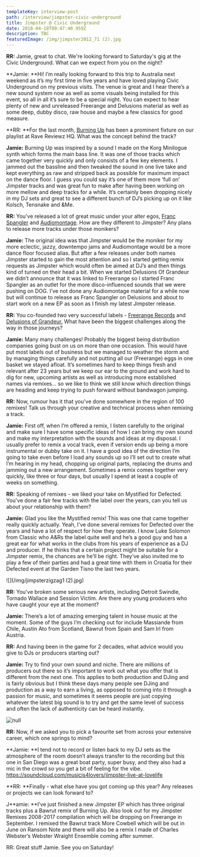 ```yaml
---
templateKey: interview-post
path: /interview/jimpster-civic-underground
title: Jimpster @ Civic Underground
date: 2018-04-18T09:47:40.959Z
description: TBC
featuredImage: /img/jimpster2012_71 (2).jpg
---
```

**RR:** Jamie, great to chat. We're looking forward to Saturday's gig at the Civic Underground. What can we expect from you on the night?

**Jamie: **Hi!  I’m really looking forward to this trip to Australia next weekend as it’s my first time in five years and have loved playing Civic Underground on my previous visits. The venue is great and I hear there’s a new sound system now as well as some visuals being installed for this event, so all in all it’s sure to be a special night.  You can expect to hear plenty of new and unreleased Freerange and Delusions material as well as some deep, dubby disco, raw house and maybe a few classics for good measure.

**RR: **For the last month, [Burning Up](https://soundcloud.com/the-ransom-note/premiere-jimpster-burning-up-freerange) has been a prominent fixture on our playlist at Rave Reviewz HQ. What was the concept behind the track?

**Jamie:** Burning Up was inspired by a sound I made on the Korg Minilogue synth which forms the main bass line.  It was one of those tracks which came together very quickly and only consists of a few key elements.  I jammed out the bassline and then tweaked the sound in one live take and kept everything as raw and stripped back as possible for maximum impact on the dance floor.  I guess you could say it’s one of them more ‘full on’ Jimpster tracks and was great fun to make after having been working on more mellow and deep tracks for a while.  It’s certainly been dropping nicely in my DJ sets and great to see a different bunch of DJ’s picking up on it like Kolsch, Tensnake and &Me.

**RR:** You've released a lot of great music under your alter egos, [Franc Spangler](https://www.beatport.com/artist/franc-spangler/108504) and [Audiomontage](https://www.beatport.com/artist/audiomontage/9636). How are they different to Jimpster? Any plans to release more tracks under those monikers?

**Jamie:** The original idea was that Jimpster would be the moniker for my more eclectic, jazzy, downtempo jams and Audiomontage would be a more dance floor focused alias.  But after a few releases under both names Jimpster started to gain the most attention and so I started getting remix requests as Jimpster which would often be aimed at DJ’s and then things kind of turned on their head a bit.  When we started Delusions Of Grandeur we didn’t announce that it was linked to Freerange so I started Franc Spangler as an outlet for the more disco-influenced sounds that we were pushing on DOG.  I’ve not done any Audiomontage material for a while now but will continue to release as Franc Spangler on Delusions and about to start work on a new EP as soon as I finish my latest Jimpster release.

**RR:** You co-founded two very successful labels - [Freerange Records](https://www.facebook.com/FreerangeRecords/) and [Delusions of Grandeur.](https://www.facebook.com/Delusions-of-Grandeur-337255673024451/) What have been the biggest challenges along the way in those journeys?

**Jamie:** Many many challenges!  Probably the biggest being distribution companies going bust on us on more than one occasion.  This would have put most labels out of business but we managed to weather the storm and by managing things carefully and not putting all our (Freerange) eggs in one basket we stayed afloat. It’s sometimes hard to keep things fresh and relevant after 23 years but we keep our ear to the ground and work hard to dig for new, upcoming artists as well as introducing more established names via remixes... so we like to think we still know which direction things are heading and keep trying to push forward without bandwagon jumping.

**RR:** Now, rumour has it that you've done somewhere in the region of 100 remixes! Talk us through your creative and technical process when remixing a track.

**Jamie:** First off, when I’m offered a remix, I listen carefully to the original and make sure I have some specific ideas of how I can bring my own sound and make my interpretation with the sounds and ideas at my disposal.  I usually prefer to remix a vocal track, even if version ends up being a more instrumental or dubby take on it.  I have a good idea of the direction I’m going to take even before I load any sounds up so I’ll set out to create what I’m hearing in my head, chopping up original parts, replacing the drums and jamming out a new arrangement.  Sometimes a remix comes together very quickly, like three or four days, but usually I spend at least a couple of weeks on something.  

**RR:** Speaking of remixes - we liked your take on Mystified for Defected. You've done a fair few tracks with the label over the years, can you tell us about your relationship with them?

**Jamie:** Glad you like the Mystified remix!  This was one that came together really quickly actually.  Yeah, I’ve done several remixes for Defected over the years and have a lot of respect for how they operate.  I know Luke Solomon from Classic who A&Rs the label quite well and he’s a good guy and has a great ear for what works in the clubs from his years of experience as a DJ and producer.  If he thinks that a certain project might be suitable for a Jimpster remix, the chances are he’ll be right.  They’ve also invited me to play a few of their parties and had a great time with them in Croatia for their Defected event at the Garden Tisno the last two years.  

![](/img/jimpsterzigzag1 (2).jpg)

**RR:** You've broken some serious new artists, including Detroit Swindle, Tornado Wallace and Session Victim. Are there any young producers who have caught your eye at the moment?

**Jamie:** There’s a lot of amazing emerging talent in house music at the moment.  Some of the guys I’m checking out for include Massiande from Chile, Austin Ato from Scotland, Bawrut from Spain and Sam Irl from Austria.  

**RR:** And having been in the game for 2 decades, what advice would you give to DJs or producers starting out?

**Jamie:** Try to find your own sound and niche.  There are millions of producers out there so it’s important to work out what you offer that is different from the next one.  This applies to both production and DJing and is fairly obvious but I think these days many people see DJing and production as a way to earn a living, as opposed to coming into it through a passion for music, and sometimes it seems people are just copying whatever the latest big sound is to try and get the same level of success and often the lack of authenticity can be heard instantly.  

![null](/img/jimpsterzigzag5-min.jpg)

**RR:** Now, if we asked you to pick a favourite set from across your extensive career, which one springs to mind?

**Jamie: **I tend not to record or listen back to my DJ sets as the atmosphere of the room doesn’t always transfer to the recording but this one in San Diego was a great boat party, super busy, and they also had a mic in the crowd so you get a bit of feeling for the vibe.   https://soundcloud.com/musicis4lovers/jimpster-live-at-lovelife

**RR: **Finally - what else have you got coming up this year? Any releases or projects we can look forward to?

J**amie: **I’ve just finished a new Jimpster EP which has three original tracks plus a Bawrut remix of Burning Up.  Also look out for my Jimpster Remixes 2008-2017 compilation which will be dropping on Freerange in September.  I remixed the Bawrut track More Cowbell which will be out in June on Ransom Note and there will also be a remix I made of Charles Webster’s Webster Wraight Ensemble coming after summer.

RR: Great stuff Jamie. See you on Saturday!
